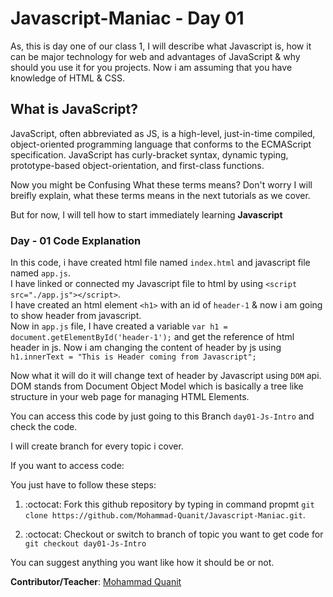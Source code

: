 # Javascript-Maniac - Day 01
As, this is day one of our class 1, I will describe what Javascript is, how it can be major technology for web and advantages of JavaScript & why should you use it for you projects. Now i am assuming that you have knowledge of HTML & CSS.

## What is JavaScript?
JavaScript, often abbreviated as JS, is a high-level, just-in-time compiled, object-oriented programming language that conforms to the ECMAScript specification. JavaScript has curly-bracket syntax, dynamic typing, prototype-based object-orientation, and first-class functions.

Now you might be Confusing What these terms means? Don't worry I will breifly explain, what these terms means in the next tutorials as we cover. 

But for now, I will tell how to start immediately learning <b>Javascript</b>

### Day - 01 Code Explanation
In this code, i have created html file named `index.html` and javascript file named `app.js`. <br />
I have linked or connected my Javascript file to html by using `<script src="./app.js"></script>`.  <br />
I have created an html element `<h1>` with an id of `header-1` & now i am going to show header from javascript.  <br />
Now in `app.js` file, I have created a variable `var h1 = document.getElementById('header-1');` and get the reference of html header in js. Now i am changing the content of header by js using `h1.innerText = "This is Header coming from Javascript";` <br />

Now what it will do it will change text of header by Javascript using `DOM` api.  <br />
DOM stands from Document Object Model which is basically a tree like structure in your web page for managing HTML Elements.




You can access this code by just going to this Branch `day01-Js-Intro` and check the code.


I will create branch for every topic i cover.

If you want to access code:

You just have to follow these steps:

1) :octocat: Fork this github repository by typing in command propmt `git clone https://github.com/Mohammad-Quanit/Javascript-Maniac.git`.

2) :octocat: Checkout or switch to branch of topic you want to get code for `git checkout day01-Js-Intro`

You can suggest anything you want like how it should be or not. 

<b>Contributor/Teacher</b>: [Mohammad Quanit](https://mohammad-quanit.github.io/)

